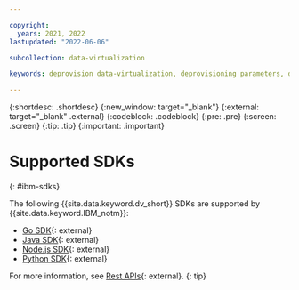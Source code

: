 ```yaml
---

copyright:
  years: 2021, 2022
lastupdated: "2022-06-06"

subcollection: data-virtualization

keywords: deprovision data-virtualization, deprovisioning parameters, delete

---
```


{:shortdesc: .shortdesc}
{:new_window: target="_blank"}
{:external: target="_blank" .external}
{:codeblock: .codeblock}
{:pre: .pre}
{:screen: .screen}
{:tip: .tip}
{:important: .important}


# Supported SDKs
{: #ibm-sdks}

The following {{site.data.keyword.dv_short}} SDKs are supported by {{site.data.keyword.IBM_notm}}:

* [Go SDK](https://github.com/IBM/data-virtualization-on-cloud-go-sdk/){: external}
* [Java SDK](https://github.com/IBM/data-virtualization-on-cloud-java-sdk/){: external}
* [Node.js SDK](https://github.com/IBM/data-virtualization-on-cloud-node-sdk/){: external}
* [Python SDK](https://github.com/IBM/data-virtualization-on-cloud-python-sdk){: external}

For more information, see [Rest APIs](https://{DomainName}/apidocs/data-virtualization-on-cloud){: external}.
{: tip}
